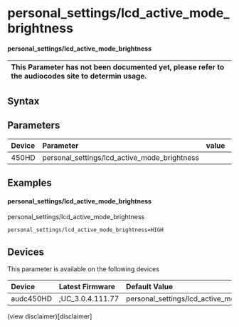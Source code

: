 ﻿---
description: personal_settings/lcd_active_mode_brightness
search: false
---

# personal_settings/lcd_active_mode_brightness

#### personal_settings/lcd_active_mode_brightness


| This Parameter has not been documented yet, please refer to the audiocodes site to determin usage.  | 
| :--- |

## Syntax

## Parameters
|Device|Parameter|value|Description|
|:---|:---|:---|:---|
| 450HD | personal_settings/lcd_active_mode_brightness |  |  |

## Examples
#### personal_settings/lcd_active_mode_brightness

personal_settings/lcd_active_mode_brightness

```
personal_settings/lcd_active_mode_brightness=HIGH
```

## Devices
This parameter is available on the following devices

| Device | Latest Firmware | Default Value |
|:---|:---|:---|
| audc450HD | ;UC_3.0.4.111.77 | personal_settings/lcd_active_mode_brightness=HIGH 

(view disclaimer)[disclaimer]
